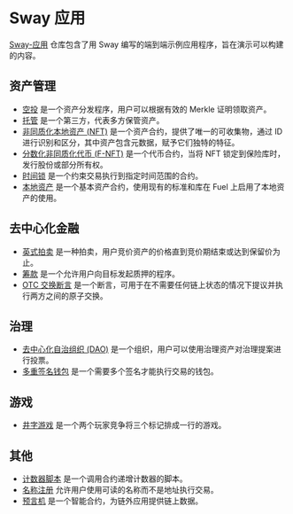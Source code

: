 # Sway 应用

[Sway-应用](https://github.com/FuelLabs/sway-applications) 仓库包含了用 Sway 编写的端到端示例应用程序，旨在演示可以构建的内容。

## 资产管理

- [空投](https://github.com/FuelLabs/sway-applications/tree/master/airdrop) 是一个资产分发程序，用户可以根据有效的 Merkle 证明领取资产。
- [托管](https://github.com/FuelLabs/sway-applications/tree/master/escrow) 是一个第三方，代表多方保管资产。
- [非同质化本地资产 (NFT)](https://github.com/FuelLabs/sway-applications/tree/master/NFT) 是一个资产合约，提供了唯一的可收集物，通过 ID 进行识别和区分，其中资产包含元数据，赋予它们独特的特征。
- [分数化非同质化代币 (F-NFT)](https://github.com/FuelLabs/sway-applications/tree/master/fractional-NFT) 是一个代币合约，当将 NFT 锁定到保险库时，发行股份或部分所有权。
- [时间锁](https://github.com/FuelLabs/sway-applications/tree/master/timelock) 是一个约束交易执行到指定时间范围的合约。
- [本地资产](https://github.com/FuelLabs/sway-applications/tree/master/native-asset) 是一个基本资产合约，使用现有的标准和库在 Fuel 上启用了本地资产的使用。

## 去中心化金融

- [英式拍卖](https://github.com/FuelLabs/sway-applications/tree/master/english-auction) 是一种拍卖，用户竞价资产的价格直到竞价期结束或达到保留价为止。
- [筹款](https://github.com/FuelLabs/sway-applications/tree/master/fundraiser) 是一个允许用户向目标发起质押的程序。
- [OTC 交换断言](https://github.com/FuelLabs/sway-applications/tree/master/OTC-swap-predicate) 是一个断言，可用于在不需要任何链上状态的情况下提议并执行两方之间的原子交换。

## 治理

- [去中心化自治组织 (DAO)](https://github.com/FuelLabs/sway-applications/tree/master/DAO) 是一个组织，用户可以使用治理资产对治理提案进行投票。
- [多重签名钱包](https://github.com/FuelLabs/sway-applications/tree/master/multisig-wallet) 是一个需要多个签名才能执行交易的钱包。

## 游戏

- [井字游戏](https://github.com/FuelLabs/sway-applications/tree/master/TicTacToe) 是一个两个玩家竞争将三个标记排成一行的游戏。

## 其他

- [计数器脚本](https://github.com/FuelLabs/sway-applications/tree/master/counter-script) 是一个调用合约递增计数器的脚本。
- [名称注册](https://github.com/FuelLabs/sway-applications/tree/master/name-registry) 允许用户使用可读的名称而不是地址执行交易。
- [预言机](https://github.com/FuelLabs/sway-applications/tree/master/oracle) 是一个智能合约，为链外应用提供链上数据。

